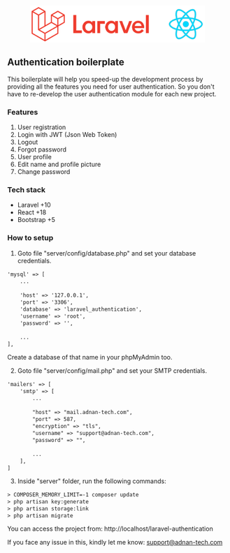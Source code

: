 <p align="center"><img src="img/laravel-react.png" width="400" alt="Laravel and React" /></p>

## Authentication boilerplate

<p>This boilerplate will help you speed-up the development process by providing all the features you need for user authentication. So you don't have to re-develop the user authentication module for each new project.</p>

### Features

1. User registration
2. Login with JWT (Json Web Token)
3. Logout
4. Forgot password
5. User profile
6. Edit name and profile picture
7. Change password

### Tech stack

- Laravel +10
- React +18
- Bootstrap +5

### How to setup

1. Goto file "server/config/database.php" and set your database credentials.

```
'mysql' => [
    ...

    'host' => '127.0.0.1',
    'port' => '3306',
    'database' => 'laravel_authentication',
    'username' => 'root',
    'password' => '',

    ...
],
```

Create a database of that name in your phpMyAdmin too.

2. Goto file "server/config/mail.php" and set your SMTP credentials.

```
'mailers' => [
    'smtp' => [
        ...

        "host" => "mail.adnan-tech.com",
        "port" => 587,
        "encryption" => "tls",
        "username" => "support@adnan-tech.com",
        "password" => "",

        ...
    ],
]
```

3. Inside "server" folder, run the following commands:

```
> COMPOSER_MEMORY_LIMIT=-1 composer update
> php artisan key:generate
> php artisan storage:link
> php artisan migrate
```

You can access the project from:
http://localhost/laravel-authentication

If you face any issue in this, kindly let me know: support@adnan-tech.com